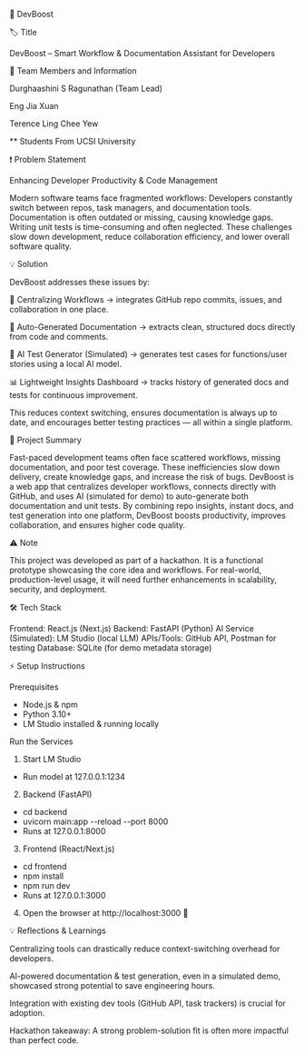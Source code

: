 🚀 DevBoost

🏷 Title

DevBoost – Smart Workflow & Documentation Assistant for Developers

👥 Team Members and Information

Durghaashini S Ragunathan (Team Lead)

Eng Jia Xuan

Terence Ling Chee Yew

\*\* Students From UCSI University

❗ Problem Statement

Enhancing Developer Productivity & Code Management

Modern software teams face fragmented workflows:
Developers constantly switch between repos, task managers, and documentation tools.
Documentation is often outdated or missing, causing knowledge gaps.
Writing unit tests is time-consuming and often neglected.
These challenges slow down development, reduce collaboration efficiency, and lower overall software quality.

💡 Solution

DevBoost addresses these issues by:

📂 Centralizing Workflows → integrates GitHub repo commits, issues, and collaboration in one place.

📝 Auto-Generated Documentation → extracts clean, structured docs directly from code and comments.

🧪 AI Test Generator (Simulated) → generates test cases for functions/user stories using a local AI model.

📊 Lightweight Insights Dashboard → tracks history of generated docs and tests for continuous improvement.

This reduces context switching, ensures documentation is always up to date, and encourages better testing practices — all within a single platform.

📌 Project Summary

Fast-paced development teams often face scattered workflows, missing documentation, and poor test coverage. These inefficiencies slow down delivery, create knowledge gaps, and increase the risk of bugs.
DevBoost is a web app that centralizes developer workflows, connects directly with GitHub, and uses AI (simulated for demo) to auto-generate both documentation and unit tests. By combining repo insights, instant docs, and test generation into one platform, DevBoost boosts productivity, improves collaboration, and ensures higher code quality.

⚠️ Note

This project was developed as part of a hackathon. It is a functional prototype showcasing the core idea and workflows. For real-world, production-level usage, it will need further enhancements in scalability, security, and deployment.

🛠 Tech Stack

Frontend: React.js (Next.js)
Backend: FastAPI (Python)
AI Service (Simulated): LM Studio (local LLM)
APIs/Tools: GitHub API, Postman for testing
Database: SQLite (for demo metadata storage)

⚡ Setup Instructions

Prerequisites

- Node.js & npm
- Python 3.10+
- LM Studio installed & running locally

Run the Services

1. Start LM Studio

- Run model at 127.0.0.1:1234

2. Backend (FastAPI)

- cd backend
- uvicorn main:app --reload --port 8000
- Runs at 127.0.0.1:8000

3. Frontend (React/Next.js)

- cd frontend
- npm install
- npm run dev
- Runs at 127.0.0.1:3000

4. Open the browser at http://localhost:3000 🎉

💡 Reflections & Learnings

Centralizing tools can drastically reduce context-switching overhead for developers.

AI-powered documentation & test generation, even in a simulated demo, showcased strong potential to save engineering hours.

Integration with existing dev tools (GitHub API, task trackers) is crucial for adoption.

Hackathon takeaway: A strong problem-solution fit is often more impactful than perfect code.
